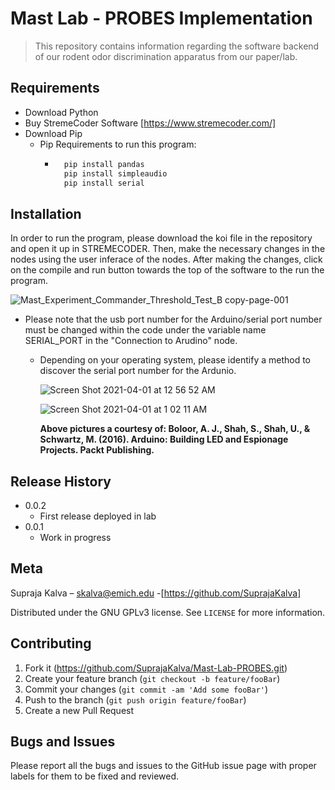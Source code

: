 
# Mast Lab - PROBES Implementation 
> This repository contains information regarding the software backend of our rodent odor discrimination apparatus from our paper/lab.

## Requirements

- Download Python
- Buy StremeCoder Software [https://www.stremecoder.com/]
- Download Pip
  - Pip Requirements to run this program:
    - ```sh
        pip install pandas
        pip install simpleaudio
        pip install serial
      ``` 

## Installation

In order to run the program, please download the koi file in the repository and open it up in STREMECODER. Then, make the necessary changes in the nodes using the user inferace of the nodes. After making the changes, click on the compile and run button towards the top of the software to the run the program. 

![Mast_Experiment_Commander_Threshold_Test_B copy-page-001](https://user-images.githubusercontent.com/17326018/113245811-b2066000-9285-11eb-9982-2ef55fdcb56a.jpg)

- Please note that the usb port number for the Arduino/serial port number must be changed within the code under the variable name SERIAL_PORT in the "Connection to Arudino" node.
  - Depending on your operating system, please identify a method to discover the serial port number for the Ardunio.

    ![Screen Shot 2021-04-01 at 12 56 52 AM](https://user-images.githubusercontent.com/17326018/113245835-c185a900-9285-11eb-80ca-790ac62fa5ac.png)
    
    ![Screen Shot 2021-04-01 at 1 02 11 AM](https://user-images.githubusercontent.com/17326018/113245910-ebd76680-9285-11eb-8269-a745a0c74e5d.png)
    
    **Above pictures a courtesy of: Boloor, A. J., Shah, S., Shah, U., & Schwartz, M. (2016). Arduino: Building LED and Espionage Projects. Packt Publishing.**


## Release History

* 0.0.2
    * First release deployed in lab
* 0.0.1
    * Work in progress

## Meta

Supraja Kalva – skalva@emich.edu -[https://github.com/SuprajaKalva]

Distributed under the GNU GPLv3 license. See ``LICENSE`` for more information.


## Contributing

1. Fork it (<https://github.com/SuprajaKalva/Mast-Lab-PROBES.git>)
2. Create your feature branch (`git checkout -b feature/fooBar`)
3. Commit your changes (`git commit -am 'Add some fooBar'`)
4. Push to the branch (`git push origin feature/fooBar`)
5. Create a new Pull Request

## Bugs and Issues

Please report all the bugs and issues to the GitHub issue page with proper labels for them to be fixed and reviewed.
